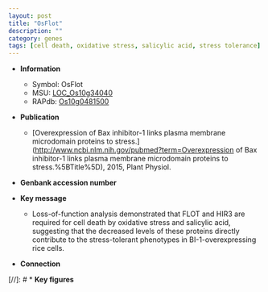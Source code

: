 ```yaml
---
layout: post
title: "OsFlot"
description: ""
category: genes
tags: [cell death, oxidative stress, salicylic acid, stress tolerance]
---
```


* **Information**  
    + Symbol: OsFlot  
    + MSU: [LOC_Os10g34040](http://rice.uga.edu/cgi-bin/ORF_infopage.cgi?orf=LOC_Os10g34040)  
    + RAPdb: [Os10g0481500](https://rapdb.dna.affrc.go.jp/locus/?name=Os10g0481500)  

* **Publication**  
    + [Overexpression of Bax inhibitor-1 links plasma membrane microdomain proteins to stress.](http://www.ncbi.nlm.nih.gov/pubmed?term=Overexpression of Bax inhibitor-1 links plasma membrane microdomain proteins to stress.%5BTitle%5D), 2015, Plant Physiol.

* **Genbank accession number**  

* **Key message**  
    + Loss-of-function analysis demonstrated that FLOT and HIR3 are required for cell death by oxidative stress and salicylic acid, suggesting that the decreased levels of these proteins directly contribute to the stress-tolerant phenotypes in BI-1-overexpressing rice cells.

* **Connection**  

[//]: # * **Key figures**  


